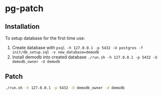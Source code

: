 # pg-patch

## Installation
To setup database for the first time use:

1. Create database with `psql -h 127.0.0.1 -p 5432 -U postgres -f init/db_setup.sql -v new_database=demodb`
2. Install demodb into created database `./run.sh -h 127.0.0.1 -p 5432 -U demodb_owner -d demodb`

## Patch
```sh
./run.sh -h 127.0.0.1 -p 5432 -U demodb_owner -d demodb
```
